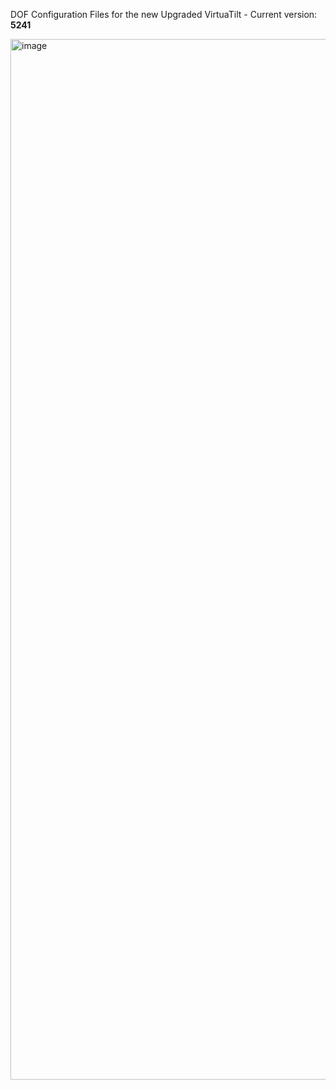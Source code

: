 DOF Configuration Files for the new Upgraded VirtuaTilt - Current version: **5241**

<img width="2250" height="1665" alt="image" src="https://github.com/user-attachments/assets/bc3bd3df-b3d9-4058-aff6-dc15294d7e39" />


